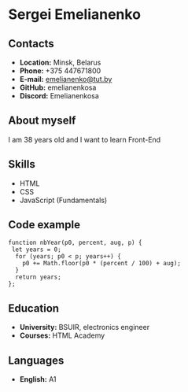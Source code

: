 # Sergei Emelianenko

## Contacts

- **Location:** Minsk, Belarus
- **Phone:** +375 447671800
- **E-mail:** emelianenko@tut.by
- **GitHub:** emelianenkosa
- **Discord:** Emelianenkosa

## About myself

I am 38 years old and I want to learn Front-End

## Skills

- HTML
- CSS
- JavaScript (Fundamentals)

## Code example

```
function nbYear(p0, percent, aug, p) {
 let years = 0;
  for (years; p0 < p; years++) {
    p0 += Math.floor(p0 * (percent / 100) + aug);
  }
  return years;
};
```

## Education

- **University:** BSUIR, electronics engineer
- **Courses:** HTML Academy

## Languages

- **English:** A1
